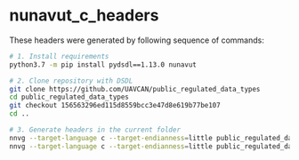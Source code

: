 # nunavut_c_headers

These headers were generated by following sequence of commands:

``` bash
# 1. Install requirements
python3.7 -m pip install pydsdl==1.13.0 nunavut

# 2. Clone repository with DSDL
git clone https://github.com/UAVCAN/public_regulated_data_types
cd public_regulated_data_types
git checkout 156563296ed115d8559bcc3e47d8e619b77be107
cd ..

# 3. Generate headers in the current folder
nnvg --target-language c --target-endianness=little public_regulated_data_types/reg --lookup-dir public_regulated_data_types/uavcan
nnvg --target-language c --target-endianness=little public_regulated_data_types/uavcan
```
